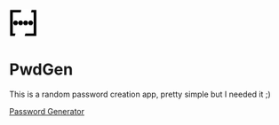 <img src="https://raw.githubusercontent.com/Nekall/PwdGen/main/logo192.png" width="50" height="50" />      

# PwdGen      

This is a random password creation app, pretty simple but I needed it ;)

[Password Generator](https://nekall.github.io/PwdGen/)

